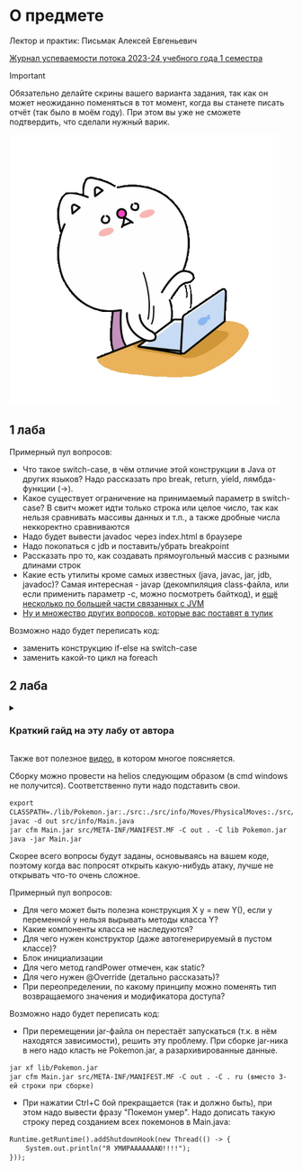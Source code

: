 # О предмете
Лектор и практик: Письмак Алексей Евгеньевич

[Журнал успеваемости потока 2023-24 учебного года 1 семестра](https://docs.google.com/spreadsheets/d/1dMRvYwRp3Lhy6IT5mbjdaplId9xB99b_9NijSpF7iJI/edit#gid=2120352098)

> [!IMPORTANT]
> Обязательно делайте скрины вашего варианта задания, так как он может неожиданно поменяться в тот момент, когда вы станете писать отчёт (так было в моём году). При этом вы уже не сможете подтвердить, что сделали нужный варик.

![](https://github.com/petrovviacheslav/myitmo/blob/main/gifs/monitors-typing.gif)

## 1 лаба
Примерный пул вопросов:
- Что такое switch-case, в чём отличие этой конструкции в Java от других языков? Надо рассказать про break, return, yield, лямбда-функции (->).
- Какое существует ограничение на принимаемый параметр в switch-case? В свитч может идти только строка или целое число, так как нельзя сравнивать массивы данных и т.п., а также дробные числа неккоректно сравниваются
- Надо будет вывести javadoc через index.html в браузере
- Надо покопаться с jdb и поставить/убрать breakpoint
- Рассказать про то, как создавать прямоугольный массив с разными длинами строк
- Какие есть утилиты кроме самых известных (java, javac, jar, jdb, javadoc)? Самая интересная - javap (декомпиляция class-файла, или если применить параметр -c, можно посмотреть байткод), и [ещё несколько по большей части связанных с JVM](http://ivanbabanin.blogspot.com/2013/10/jdk.html)
- [Ну и множество других вопросов, которые вас поставят в тупик](https://www.youtube.com/watch?v=dQw4w9WgXcQ)

Возможно надо будет переписать код:
- заменить конструкцию if-else на switch-case
- заменить какой-то цикл на foreach

## 2 лаба
<details>
<summary><h3>Краткий гайд на эту лабу от автора</h3></summary>

Следует пользоваться второй ссылкой с сайта se.ifmo.ru -  http://pokemondb.net.
Там подробно расписано про все атаки (их тип и что они делают) и характеристики покемонов.
После того, как вы разберётесь в типами и характеристиками идите в [документацию](https://se.ifmo.ru/~tony/doc/) и пытайтесь понять, как реализовать каждую атаку.
Вся информация, которая вам нужна отмечена на скринах.

<div vertical-aline="middle">
<img src="https://github.com/petrovviacheslav/myitmo/blob/main/materials/pokemons/pok_att.png" width=40%>
<img src="https://github.com/petrovviacheslav/myitmo/blob/main/materials/pokemons/pok.png" width=40%>
</div>

> 1 скрин - любая атака, 2 скрин - любой покемон
</details>

Также вот полезное [видео](https://www.youtube.com/watch?v=9SQm6IsKJuo), в котором многое поясняется.

Сборку можно провести на helios следующим образом (в cmd windows не получится). Соответственно пути надо подставить свои.
```
export CLASSPATH=./lib/Pokemon.jar:./src:./src/info/Moves/PhysicalMoves:./src/info/Moves/StatusMoves./src/info/Moves/SpecialMoves./src/info/Pokemons:./src/info/Main
javac -d out src/info/Main.java
jar cfm Main.jar src/META-INF/MANIFEST.MF -C out . -C lib Pokemon.jar
java -jar Main.jar
```

Скорее всего вопросы будут заданы, основываясь на вашем коде, поэтому когда вас попросят открыть какую-нибудь атаку, лучше не открывать что-то очень сложное. 

Примерный пул вопросов:
- Для чего может быть полезна конструкция X y = new Y(), если у переменной y нельзя выpывать методы класса Y?
- Какие компоненты класса не наследуются?
- Для чего нужен конструктор (даже автогенерируемый в пустом классе)?
- Блок инициализации
- Для чего метод randPower отмечен, как static?
- Для чего нужен @Override (детально рассказать)?
- При переопределении, по какому принципу можно поменять тип возвращаемого значения и модификатора доступа?

Возможно надо будет переписать код:
- При перемещении jar-файла он перестаёт запускаться (т.к. в нём находятся зависимости), решить эту проблему. При сборке jar-ника в него надо класть не Pokemon.jar, а разархивированные данные.
```
jar xf lib/Pokemon.jar
jar cfm Main.jar src/META-INF/MANIFEST.MF -C out . -C . ru (вместо 3-ей строки при сборке)
```
- При нажатии Ctrl+C бой прекращается (так и должно быть), при этом надо вывести фразу "Покемон умер". Надо дописать такую строку перед созданием всех покемонов в Main.java:
```
Runtime.getRuntime().addShutdownHook(new Thread(() -> {
    System.out.println("Я УМИРАААААААЮ!!!!");
}));
```
